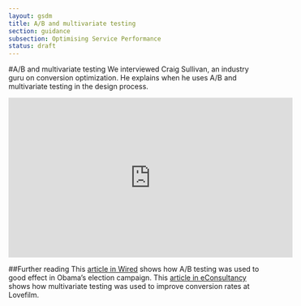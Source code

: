 ```yaml
---
layout: gsdm
title: A/B and multivariate testing
section: guidance
subsection: Optimising Service Performance
status: draft
---
```

    
#A/B and multivariate testing
We interviewed Craig Sullivan, an industry guru on conversion optimization. He explains when he uses A/B and multivariate testing in the design process.

<iframe width="560" height="315" src="http://www.youtube.com/embed/mS0RKEUPnLA?rel=0" frameborder="0" allowfullscreen></iframe>

##Further reading
This [article in Wired](http://www.wired.com/business/2012/04/ff_abtesting/all/1) shows how A/B testing was used to good effect in Obama’s election campaign.
This [article in eConsultancy](http://econsultancy.com/uk/blog/2454-q-a-lovefilm-s-craig-sullivan-on-a-b-and-multi-variate-testing) shows how multivariate testing was used to improve conversion rates at Lovefilm.